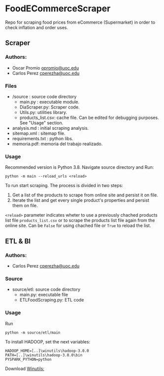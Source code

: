 # FoodECommerceScraper

Repo for scraping food prices from eCommerce (Supermarket) in order to check inflation and
order uses.

## Scraper

### Authors:

- Oscar Promio opromio@uoc.edu
- Carlos Perez cperezha@uoc.edu

### Files

- /source : source code directory
  - main.py : executable module.
  - DiaScraper.py: Scraper code.
  - Utils.py: utilities library.
  - products_list.csv: cache file. Can be edited for debugging purposes. See "Usage" section.
- analysis.md : initial scraping analysis.
- sitemap.xml : sitemap file.
- requirements.txt : python libs.
- memoria.pdf: memoria del trabajo realizado.

### Usage

Recommended version is Python 3.8. Navigate source directory and Run:

    python -m main --reload_urls <reload>

To run start scraping. The process is divided in two steps:

1. Get a list of the products to scrape from online site and persist it on file.
2. Iterate the list and get every single product's properties and persist them on file.

`<reload>` parameter indicates wheter to use a previously chached products list file `products_list.csv`
or to scrape the products list file again from the online site. Can be `False` for using chached file or 
`True` to reload the list.

## ETL & BI

### Authors:

- Carlos Perez cperezha@uoc.edu

### Source

- source/etl: source code directory
	- main.py: executable file
	- ETLFoodScraping.py: ETL code

### Usage

Run

	python -m source/etl/main
  
To install HADOOP, set the next variables:
	
    HADOOP_HOME=[..]\winutils\hadoop-3.0.0
    PATH=[..]\winutils\hadoop-3.0.0\bin
    PYSPARK_PYTHON=python
	
Download [Winutils:](https://github.com/steveloughran/winutils)